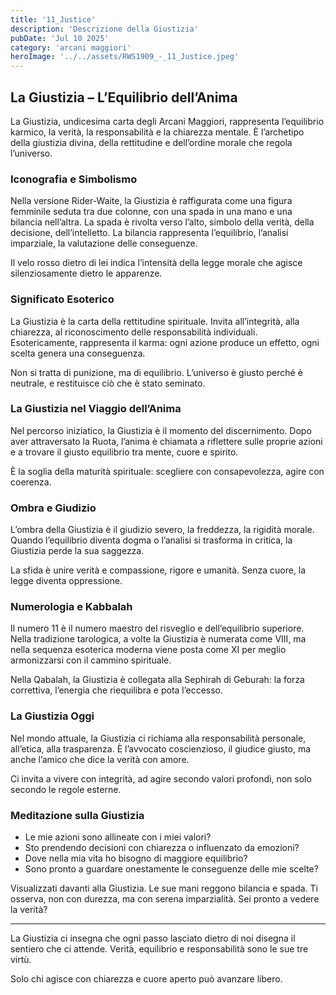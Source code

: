 ```yaml
---
title: '11_Justice' 
description: 'Descrizione della Giustizia' 
pubDate: 'Jul 10 2025'
category: 'arcani maggiori'
heroImage: '../../assets/RWS1909_-_11_Justice.jpeg'
---
```


## La Giustizia – L’Equilibrio dell’Anima

La Giustizia, undicesima carta degli Arcani Maggiori, rappresenta l’equilibrio karmico, la verità, la responsabilità e la chiarezza mentale. È l’archetipo della giustizia divina, della rettitudine e dell’ordine morale che regola l’universo.

### Iconografia e Simbolismo

Nella versione Rider-Waite, la Giustizia è raffigurata come una figura femminile seduta tra due colonne, con una spada in una mano e una bilancia nell’altra. La spada è rivolta verso l’alto, simbolo della verità, della decisione, dell’intelletto. La bilancia rappresenta l’equilibrio, l’analisi imparziale, la valutazione delle conseguenze.

Il velo rosso dietro di lei indica l’intensità della legge morale che agisce silenziosamente dietro le apparenze.

### Significato Esoterico

La Giustizia è la carta della rettitudine spirituale. Invita all’integrità, alla chiarezza, al riconoscimento delle responsabilità individuali. Esotericamente, rappresenta il karma: ogni azione produce un effetto, ogni scelta genera una conseguenza.

Non si tratta di punizione, ma di equilibrio. L’universo è giusto perché è neutrale, e restituisce ciò che è stato seminato.

### La Giustizia nel Viaggio dell’Anima

Nel percorso iniziatico, la Giustizia è il momento del discernimento. Dopo aver attraversato la Ruota, l’anima è chiamata a riflettere sulle proprie azioni e a trovare il giusto equilibrio tra mente, cuore e spirito.

È la soglia della maturità spirituale: scegliere con consapevolezza, agire con coerenza.

### Ombra e Giudizio

L’ombra della Giustizia è il giudizio severo, la freddezza, la rigidità morale. Quando l’equilibrio diventa dogma o l’analisi si trasforma in critica, la Giustizia perde la sua saggezza.

La sfida è unire verità e compassione, rigore e umanità. Senza cuore, la legge diventa oppressione.

### Numerologia e Kabbalah

Il numero 11 è il numero maestro del risveglio e dell’equilibrio superiore. Nella tradizione tarologica, a volte la Giustizia è numerata come VIII, ma nella sequenza esoterica moderna viene posta come XI per meglio armonizzarsi con il cammino spirituale.

Nella Qabalah, la Giustizia è collegata alla Sephirah di Geburah: la forza correttiva, l’energia che riequilibra e pota l’eccesso.

### La Giustizia Oggi

Nel mondo attuale, la Giustizia ci richiama alla responsabilità personale, all’etica, alla trasparenza. È l’avvocato coscienzioso, il giudice giusto, ma anche l’amico che dice la verità con amore.

Ci invita a vivere con integrità, ad agire secondo valori profondi, non solo secondo le regole esterne.

### Meditazione sulla Giustizia

- Le mie azioni sono allineate con i miei valori?
- Sto prendendo decisioni con chiarezza o influenzato da emozioni?
- Dove nella mia vita ho bisogno di maggiore equilibrio?
- Sono pronto a guardare onestamente le conseguenze delle mie scelte?

Visualizzati davanti alla Giustizia. Le sue mani reggono bilancia e spada. Ti osserva, non con durezza, ma con serena imparzialità. Sei pronto a vedere la verità?

---

La Giustizia ci insegna che ogni passo lasciato dietro di noi disegna il sentiero che ci attende. Verità, equilibrio e responsabilità sono le sue tre virtù.

Solo chi agisce con chiarezza e cuore aperto può avanzare libero.

